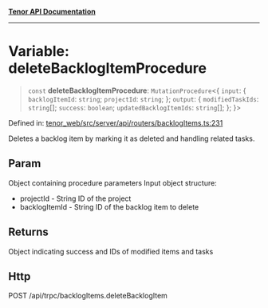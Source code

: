 [**Tenor API Documentation**](../../README.md)

***

# Variable: deleteBacklogItemProcedure

> `const` **deleteBacklogItemProcedure**: `MutationProcedure`\<\{ `input`: \{ `backlogItemId`: `string`; `projectId`: `string`; \}; `output`: \{ `modifiedTaskIds`: `string`[]; `success`: `boolean`; `updatedBacklogItemIds`: `string`[]; \}; \}\>

Defined in: [tenor\_web/src/server/api/routers/backlogItems.ts:231](https://github.com/Apantli/Tenor/blob/293d0ddb2d5307c4150fcd161249995fd5278c7d/tenor_web/src/server/api/routers/backlogItems.ts#L231)

Deletes a backlog item by marking it as deleted and handling related tasks.

## Param

Object containing procedure parameters
Input object structure:
- projectId - String ID of the project
- backlogItemId - String ID of the backlog item to delete

## Returns

Object indicating success and IDs of modified items and tasks

## Http

POST /api/trpc/backlogItems.deleteBacklogItem
